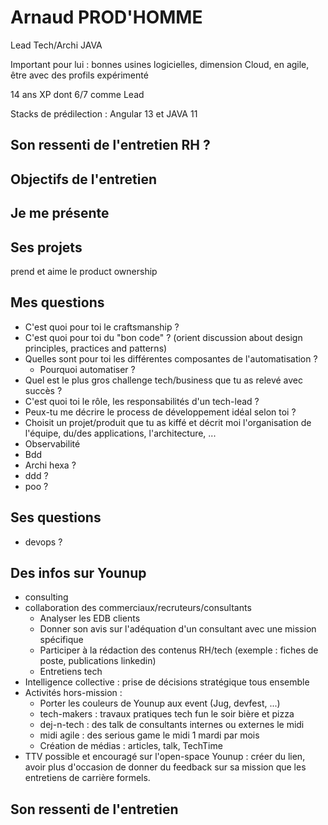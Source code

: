 # Arnaud PROD'HOMME 

Lead Tech/Archi JAVA

Important pour lui : bonnes usines logicielles, dimension Cloud, en agile, être avec des profils expérimenté

14 ans XP dont 6/7 comme Lead

Stacks de prédilection : Angular 13 et JAVA 11

## Son ressenti de l'entretien RH ?

## Objectifs de l'entretien

## Je me présente

## Ses projets

prend et aime le product ownership

## Mes questions

* C'est quoi pour toi le craftsmanship ?
* C'est quoi pour toi du "bon code" ? (orient discussion about design principles, practices and patterns)
* Quelles sont pour toi les différentes composantes de l'automatisation ?
  * Pourquoi automatiser ?
* Quel est le plus gros challenge tech/business que tu as relevé avec succès ?
* C'est quoi toi le rôle, les responsabilités d'un tech-lead ?
* Peux-tu me décrire le process de développement idéal selon toi ?
* Choisit un projet/produit que tu as kiffé et décrit moi l'organisation de l'équipe, du/des applications, l'architecture, ...
* Observabilité
* Bdd
* Archi hexa ?
* ddd ?
* poo ?

## Ses questions

* devops ?

## Des infos sur Younup

* consulting
* collaboration des commerciaux/recruteurs/consultants
  * Analyser les EDB clients
  * Donner son avis sur l'adéquation d'un consultant avec une mission spécifique
  * Participer à la rédaction des contenus RH/tech (exemple : fiches de poste, publications linkedin)
  * Entretiens tech
* Intelligence collective : prise de décisions stratégique tous ensemble
* Activités hors-mission :
  * Porter les couleurs de Younup aux event (Jug, devfest, ...)
  * tech-makers : travaux pratiques tech fun le soir bière et pizza
  * dej-n-tech : des talk de consultants internes ou externes le midi
  * midi agile : des serious game le midi 1 mardi par mois
  * Création de médias : articles, talk, TechTime
* TTV possible et encouragé sur l'open-space Younup : créer du lien, avoir plus d'occasion de donner du feedback sur sa mission que les entretiens de carrière formels.

## Son ressenti de l'entretien